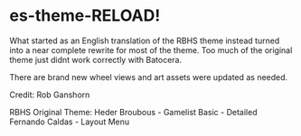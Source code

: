 # es-theme-RELOAD!

 What started as an English translation of the RBHS theme instead turned into a near complete rewrite for most of the theme.  Too much of the original theme just didnt work correctly with Batocera.  
 
  There are brand new wheel views and art assets were updated as needed.    

Credit: Rob Ganshorn

RBHS Original Theme:
Heder Broubous - Gamelist Basic - Detailed
Fernando Caldas - Layout Menu

